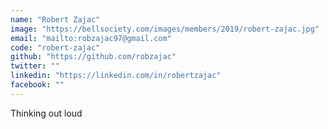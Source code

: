 ```yaml
---
name: "Robert Zajac"
image: "https://bellsociety.com/images/members/2019/robert-zajac.jpg"
email: "mailto:robzajac97@gmail.com"
code: "robert-zajac"
github: "https://github.com/robzajac"
twitter: ""
linkedin: "https://linkedin.com/in/robertzajac"
facebook: ""
---
```

Thinking out loud